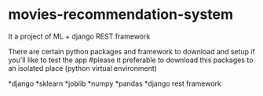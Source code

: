 # movies-recommendation-system
It a project of ML + django REST framework

There are certain python packages and framework to download and setup if you'll like to test the app #please it preferable to download this packages to an isolated place (python virtual environment)

*django
*sklearn
*joblib
*numpy
*pandas
*django rest framework
